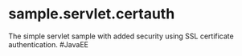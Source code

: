 # sample.servlet.certauth
The simple servlet sample with added security using SSL certificate authentication. #JavaEE
